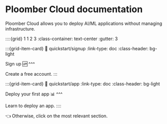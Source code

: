 # Ploomber Cloud documentation

Ploomber Cloud allows you to deploy AI/ML applications without managing infrastructure.

::::{grid} 1 1 2 3
:class-container: text-center
:gutter: 3

:::{grid-item-card}
:link: quickstart/signup
:link-type: doc
:class-header: bg-light

Sign up 🆙
^^^

Create a free account.
:::

:::{grid-item-card}
:link: quickstart/app
:link-type: doc
:class-header: bg-light

Deploy your first app 📊
^^^

Learn to deploy an app.
::::




👈 Otherwise, click on the most relevant section.
